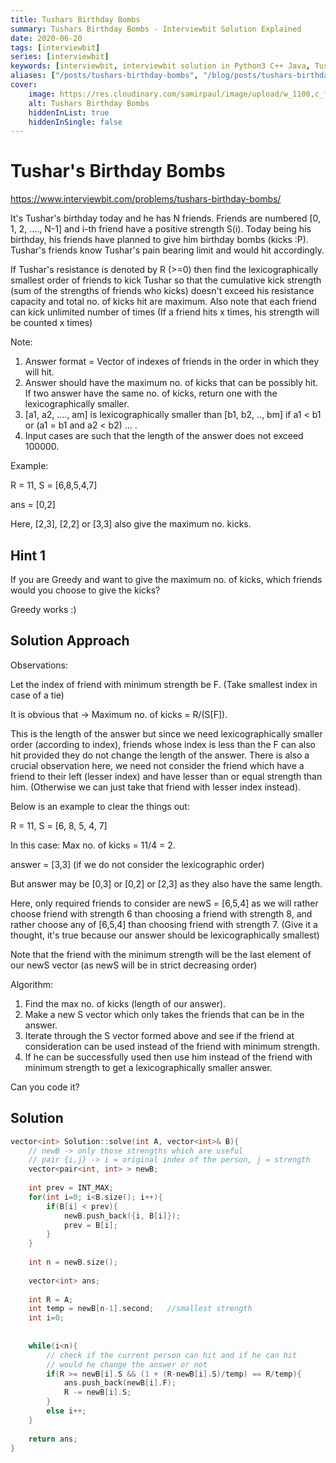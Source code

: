 ```yaml
---
title: Tushars Birthday Bombs
summary: Tushars Birthday Bombs - Interviewbit Solution Explained
date: 2020-06-20
tags: [interviewbit]
series: [interviewbit]
keywords: [interviewbit, interviewbit solution in Python3 C++ Java, Tushars Birthday Bombs solution]
aliases: ["/posts/tushars-birthday-bombs", "/blog/posts/tushars-birthday-bombs", "/tushars-birthday-bombs"]
cover:
    image: https://res.cloudinary.com/samirpaul/image/upload/w_1100,c_fit,co_rgb:FFFFFF,l_text:Arial_70_bold:Tushars Birthday Bombs - Solution Explained/problem-solving.webp
    alt: Tushars Birthday Bombs
    hiddenInList: true
    hiddenInSingle: false
---
```


# Tushar's Birthday Bombs

https://www.interviewbit.com/problems/tushars-birthday-bombs/

It's Tushar's birthday today and he has N friends. Friends are numbered [0, 1, 2, ...., N-1] and i-th friend have a positive strength S(i). Today being his birthday, his friends have planned to give him birthday bombs (kicks :P). Tushar's friends know Tushar's pain bearing limit and would hit accordingly.

If Tushar's resistance is denoted by R (>=0) then find the lexicographically smallest order of friends to kick Tushar so that the cumulative kick strength (sum of the strengths of friends who kicks) doesn't exceed his resistance capacity and total no. of kicks hit are maximum. Also note that each friend can kick unlimited number of times (If a friend hits x times, his strength will be counted x times)

Note:

1. Answer format = Vector of indexes of friends in the order in which they will hit.
2. Answer should have the maximum no. of kicks that can be possibly hit. If two answer have the same no. of kicks, return one with the lexicographically smaller.
3. [a1, a2, ...., am] is lexicographically smaller than [b1, b2, .., bm] if a1 < b1 or (a1 = b1 and a2 < b2) ... .
4. Input cases are such that the length of the answer does not exceed 100000.


Example:

R = 11, S = [6,8,5,4,7]

ans = [0,2]

Here, [2,3], [2,2] or [3,3] also give the maximum no. kicks.

## Hint 1

If you are Greedy and want to give the maximum no. of kicks, which friends would you choose to give the kicks?

Greedy works :)

## Solution Approach

Observations:

Let the index of friend with minimum strength be F. (Take smallest index in case of a tie)

It is obvious that -> Maximum no. of kicks = R/(S[F]).

This is the length of the answer but since we need lexicographically smaller order (according to index), friends whose index is less than the F can also hit provided they do not change the length of the answer. There is also a crucial observation here, we need not consider the friend which have a friend to their left (lesser index) and have lesser than or equal strength than him. (Otherwise we can just take that friend with lesser index instead).

Below is an example to clear the things out:

R = 11, S = [6, 8, 5, 4, 7]

In this case: Max no. of kicks = 11/4 = 2.

answer = [3,3] (if we do not consider the lexicographic order)

But answer may be [0,3] or [0,2] or [2,3] as they also have the same length. 

Here, only required friends to consider are newS = [6,5,4] as we will rather choose friend with strength 6 than choosing a friend with strength 8, and rather choose any of [6,5,4] than choosing friend with strength 7. (Give it a thought, it's true because our answer should be lexicographically smallest)

Note that the friend with the minimum strength will be the last element of our newS vector (as newS will be in strict decreasing order)

Algorithm:

1. Find the max no. of kicks (length of our answer).
2. Make a new S vector which only takes the friends that can be in the answer.
3. Iterate through the S vector formed above and see if the friend at consideration can be used instead of the friend with minimum strength.
4. If he can be successfully used then use him instead of the friend with minimum strength to get a lexicographically smaller answer.

Can you code it?


## Solution

```cpp
vector<int> Solution::solve(int A, vector<int>& B){
	// newB -> only those strengths which are useful
	// pair {i,j} -> i = original index of the person, j = strength
	vector<pair<int, int> > newB;
	
	int prev = INT_MAX;
	for(int i=0; i<B.size(); i++){
		if(B[i] < prev){
			newB.push_back({i, B[i]});
			prev = B[i];
		} 
	}
	
	int n = newB.size();
	
	vector<int> ans;
	
	int R = A;
	int temp = newB[n-1].second;   //smallest strength
	int i=0;
	
	
	while(i<n){
		// check if the current person can hit and if he can hit
		// would he change the answer or not
		if(R >= newB[i].S && (1 + (R-newB[i].S)/temp) == R/temp){
			ans.push_back(newB[i].F);
			R -= newB[i].S;
		} 
		else i++;
	}
	
	return ans;
}

```

